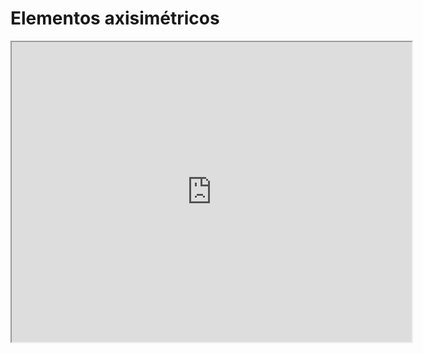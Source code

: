 # Elementos axisimétricos

<iframe src="https://drive.google.com/file/d/1E2pNoMt534JSmN4CmMMlLOUBurserjvy/preview" width="
640" height="480" allow="autoplay"></iframe>
